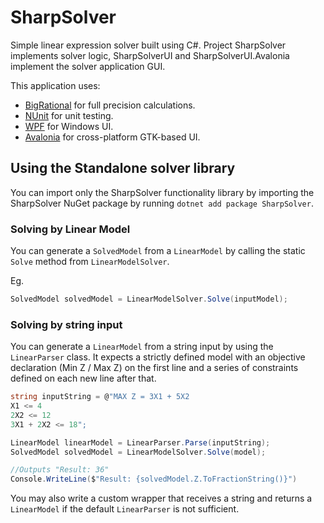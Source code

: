 # SharpSolver

Simple linear expression solver built using C#.
Project SharpSolver implements solver logic, SharpSolverUI and SharpSolverUI.Avalonia implement the solver application GUI.

This application uses:
- [BigRational](https://github.com/AdamWhiteHat/BigRational) for full precision calculations.
- [NUnit](https://github.com/nunit/nunit) for unit testing.
- [WPF](https://github.com/dotnet/wpf) for Windows UI.
- [Avalonia](https://github.com/AvaloniaUI/Avalonia) for cross-platform GTK-based UI.

## Using the Standalone solver library

You can import only the SharpSolver functionality library by importing the SharpSolver NuGet package by running `dotnet add package SharpSolver`.

### Solving by Linear Model

You can generate a `SolvedModel` from a `LinearModel` by calling the static `Solve` method from `LinearModelSolver`.

Eg.
```csharp
SolvedModel solvedModel = LinearModelSolver.Solve(inputModel);
```

### Solving by string input
You can generate a `LinearModel` from a string input by using the `LinearParser` class. It expects a strictly defined model with an objective declaration (Min Z / Max Z) on the first line and a series of constraints defined on each new line after that.

```csharp
string inputString = @"MAX Z = 3X1 + 5X2
X1 <= 4
2X2 <= 12
3X1 + 2X2 <= 18";

LinearModel linearModel = LinearParser.Parse(inputString);
SolvedModel solvedModel = LinearModelSolver.Solve(model);

//Outputs "Result: 36"
Console.WriteLine($"Result: {solvedModel.Z.ToFractionString()}")
```

You may also write a custom wrapper that receives a string and returns a `LinearModel` if the default `LinearParser` is not sufficient.
